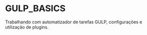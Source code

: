 # GULP_BASICS
Trabalhando com automatizador de tarefas GULP, configurações e utilização de plugins.
